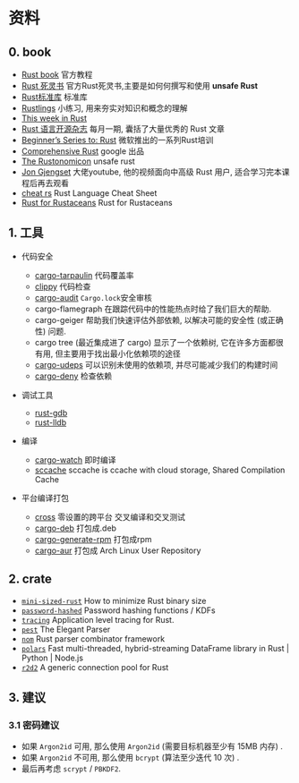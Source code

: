 # 资料

## 0. book

- [Rust book](https://doc.rust-lang.org/book/) 官方教程
- [Rust 死灵书](https://doc.rust-lang.org/nomicon/) 官方Rust死灵书,主要是如何何撰写和使用 **unsafe Rust**
- [Rust标准库](https://doc.rust-lang.org/stable/std/) 标准库
- [Rustlings](https://github.com/rust-lang/rustlings) 小练习, 用来夯实对知识和概念的理解
- [This week in Rust](https://github.com/rust-lang/this-week-in-rust)
- [Rust 语言开源杂志](https://github.com/RustMagazine/rust_magazine_2021) 每月一期, 囊括了大量优秀的 Rust 文章
- [Beginner’s Series to: Rust](https://www.youtube.com/playlist?list=PLlrxD0HtieHjbTjrchBwOVks_sr8EVW1x) 微软推出的一系列Rust培训
- [Comprehensive Rust](https://google.github.io/comprehensive-rust/welcome.html) google 出品
- [The Rustonomicon](https://doc.rust-lang.org/nomicon/intro.html) unsafe rust
- [Jon Gjengset](https://www.youtube.com/channel/UC_iD0xppBwwsrM9DegC5cQQ) 大佬youtube, 他的视频面向中高级 Rust 用户, 适合学习完本课程后再去观看
- [cheat rs](https://cheats.rs/) Rust Language Cheat Sheet
- [Rust for Rustaceans]() Rust for Rustaceans

## 1. 工具

- 代码安全

  - [cargo-tarpaulin](https://crates.io/crates/cargo-tarpaulin) 代码覆盖率
  - [clippy](https://github.com/rust-lang/rust-clippy#clippy) 代码检查
  - [cargo-audit](https://crates.io/crates/cargo-audit) `Cargo.lock`安全审核
  - cargo-flamegraph 在跟踪代码中的性能热点时给了我们巨大的帮助.
  - cargo-geiger 帮助我们快速评估外部依赖, 以解决可能的安全性 (或正确性) 问题.
  - cargo tree (最近集成进了 cargo) 显示了一个依赖树, 它在许多方面都很有用, 但主要用于找出最小化依赖项的途径
  - [cargo-udeps](https://crates.io/crates/cargo-udeps) 可以识别未使用的依赖项, 并尽可能减少我们的构建时间
  - [cargo-deny](https://github.com/EmbarkStudios/cargo-deny) 检查依赖
  
- 调试工具

  - [rust-gdb](https://github.com/rust-lang/rust/blob/master/src/etc/rust-gdb)
  - [rust-lldb](https://github.com/rust-lang/rust/blob/master/src/etc/rust-lldb)
- 编译

  - [cargo-watch](https://crates.io/crates/cargo-watch) 即时编译
  - [sccache](https://github.com/mozilla/sccache) sccache is ccache with cloud storage, Shared Compilation Cache

- 平台编译打包

  - [cross](https://github.com/cross-rs/cross) 零设置的跨平台 交叉编译和交叉测试
  - [cargo-deb](https://crates.io/crates/cargo-deb) 打包成.deb
  - [cargo-generate-rpm](https://github.com/cat-in-136/cargo-generate-rpm) 打包成rpm
  - [cargo-aur](https://crates.io/crates/cargo-aur) 打包成 Arch Linux User Repository

## 2. crate

- [`mini-sized-rust`](https://github.com/johnthagen/min-sized-rust) How to minimize Rust binary size
- [`password-hashed`](https://github.com/RustCrypto/password-hashes) Password hashing functions / KDFs
- [`tracing`](https://github.com/tokio-rs/tracing) Application level tracing for Rust.
- [`pest`](https://github.com/pest-parser/pest) The Elegant Parser
- [`nom`](https://github.com/Geal/nom) Rust parser combinator framework
- [`polars`](https://github.com/pola-rs/polars) Fast multi-threaded, hybrid-streaming DataFrame library in Rust | Python | Node.js
- [`r2d2`](https://github.com/sfackler/r2d2) A generic connection pool for Rust

## 3. 建议

### 3.1 密码建议

- 如果 `Argon2id` 可用, 那么使用 `Argon2id` (需要目标机器至少有 15MB 内存) . 
- 如果 `Argon2id` 不可用, 那么使用 `bcrypt` (算法至少迭代 10 次) . 
- 最后再考虑 `scrypt` / `PBKDF2`. 
